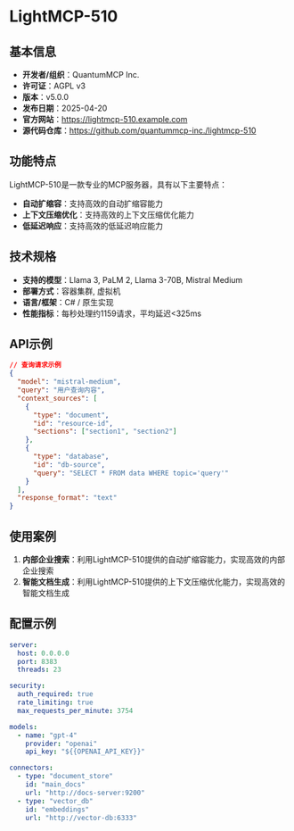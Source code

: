 # LightMCP-510

## 基本信息

- **开发者/组织**：QuantumMCP Inc.
- **许可证**：AGPL v3
- **版本**：v5.0.0
- **发布日期**：2025-04-20
- **官方网站**：https://lightmcp-510.example.com
- **源代码仓库**：https://github.com/quantummcp-inc./lightmcp-510

## 功能特点

LightMCP-510是一款专业的MCP服务器，具有以下主要特点：

- **自动扩缩容**：支持高效的自动扩缩容能力
- **上下文压缩优化**：支持高效的上下文压缩优化能力
- **低延迟响应**：支持高效的低延迟响应能力


## 技术规格

- **支持的模型**：Llama 3, PaLM 2, Llama 3-70B, Mistral Medium
- **部署方式**：容器集群, 虚拟机
- **语言/框架**：C# / 原生实现
- **性能指标**：每秒处理约1159请求，平均延迟<325ms

## API示例

```json
// 查询请求示例
{
  "model": "mistral-medium",
  "query": "用户查询内容",
  "context_sources": [
    {
      "type": "document",
      "id": "resource-id",
      "sections": ["section1", "section2"]
    },
    {
      "type": "database",
      "id": "db-source",
      "query": "SELECT * FROM data WHERE topic='query'"
    }
  ],
  "response_format": "text"
}
```

## 使用案例

1. **内部企业搜索**：利用LightMCP-510提供的自动扩缩容能力，实现高效的内部企业搜索
2. **智能文档生成**：利用LightMCP-510提供的上下文压缩优化能力，实现高效的智能文档生成


## 配置示例

```yaml
server:
  host: 0.0.0.0
  port: 8383
  threads: 23

security:
  auth_required: true
  rate_limiting: true
  max_requests_per_minute: 3754

models:
  - name: "gpt-4"
    provider: "openai"
    api_key: "${{OPENAI_API_KEY}}"

connectors:
  - type: "document_store"
    id: "main_docs"
    url: "http://docs-server:9200"
  - type: "vector_db"
    id: "embeddings"
    url: "http://vector-db:6333"
```